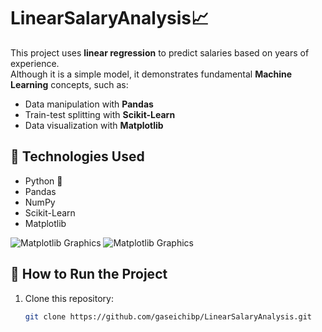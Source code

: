 # LinearSalaryAnalysis📈  

This project uses **linear regression** to predict salaries based on years of experience.  
Although it is a simple model, it demonstrates fundamental **Machine Learning** concepts, such as:  
- Data manipulation with **Pandas**  
- Train-test splitting with **Scikit-Learn**  
- Data visualization with **Matplotlib**  

## 📂 Technologies Used  
- Python 🐍  
- Pandas  
- NumPy  
- Scikit-Learn  
- Matplotlib

![Matplotlib Graphics](salaryTrain.png)
![Matplotlib Graphics](salaryTrain.png)


## 🚀 How to Run the Project  

1. Clone this repository:  
   ```bash
   git clone https://github.com/gaseichibp/LinearSalaryAnalysis.git


